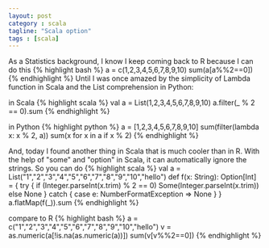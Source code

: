 ```yaml
---
layout: post
category : scala
tagline: "Scala option"
tags : [scala]
---
```


As a Statistics background, I know I keep coming back to R because I can do this
{% highlight bash %}
a = c(1,2,3,4,5,6,7,8,9,10)
sum(a[a%%2==0])
{% endhighlight %}
Until I was once amazed by the simplicity of Lambda function in Scala and the List comprehension in Python: 

in Scala
{% highlight scala %}
val a = List(1,2,3,4,5,6,7,8,9,10)
a.filter(_ % 2 == 0).sum
{% endhighlight %}

in Python
{% highlight python %}
a = [1,2,3,4,5,6,7,8,9,10]
sum(filter(lambda x: x % 2, a))
sum(x for x in a if x % 2)
{% endhighlight %}

And, today I found another thing in Scala that is much cooler than in R.
With the help of "some" and "option" in Scala, it can automatically ignore the strings. So you can do 
{% highlight scala %}
val a = List("1","2","3","4","5","6","7","8","9","10","hello")
def f(x: String): Option[Int] = {
try {
    if (Integer.parseInt(x.trim) % 2 == 0) Some(Integer.parseInt(x.trim)) else None
  } catch {
    case e: NumberFormatException => None
  }
}
a.flatMap(f(_)).sum
{% endhighlight %}

compare to R
{% highlight bash %}
a = c("1","2","3","4","5","6","7","8","9","10","hello")
v = as.numeric(a[!is.na(as.numeric(a))])
sum(v[v%%2==0])
{% endhighlight %}
